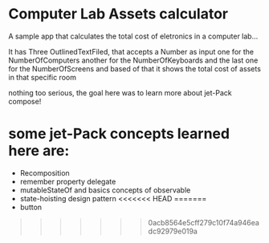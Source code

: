 # Computer Lab Assets calculator
 A sample app that calculates the total cost of eletronics in a computer lab...

 It has Three OutlinedTextFiled, that accepts a Number as input
 one for the NumberOfComputers
 another for the NumberOfKeyboards
 and the last one for the NumberOfScreens
 and based of that it shows the total cost of assets in that specific room

 nothing too serious, the goal here was to learn more about jet-Pack compose!
 # some jet-Pack concepts learned here are:

 - Recomposition
 - remember property delegate
 - mutableStateOf and basics concepts of observable
 - state-hoisting design pattern
<<<<<<< HEAD
=======
 - button 
 
>>>>>>> 0acb8564e5cff279c10f74a946eadc92979e019a
